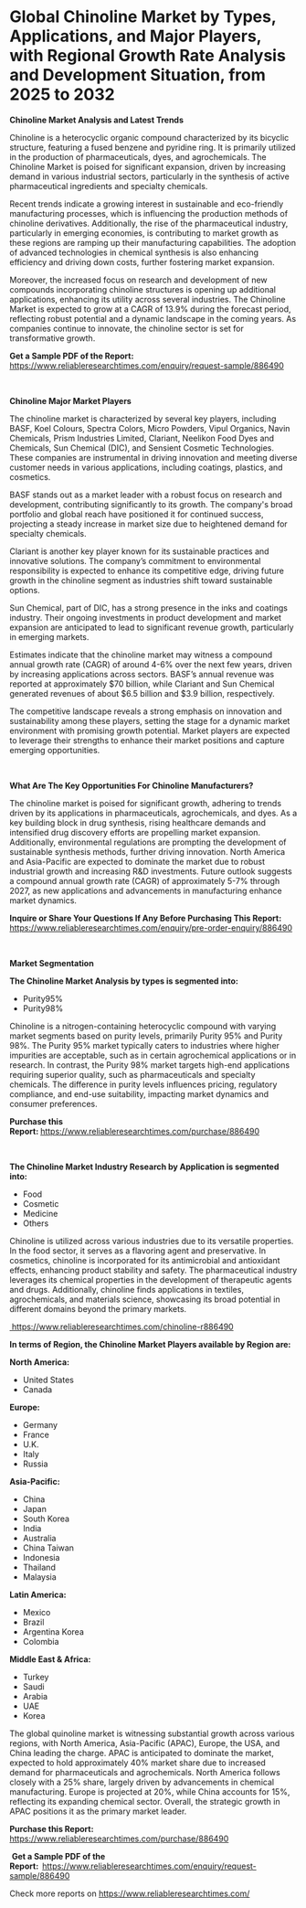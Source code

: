 <p><h1>Global Chinoline Market by Types, Applications, and Major Players, with Regional Growth Rate Analysis and Development Situation, from 2025 to 2032</h1></p><p><strong>Chinoline Market Analysis and Latest Trends</strong></p>
<p><p>Chinoline is a heterocyclic organic compound characterized by its bicyclic structure, featuring a fused benzene and pyridine ring. It is primarily utilized in the production of pharmaceuticals, dyes, and agrochemicals. The Chinoline Market is poised for significant expansion, driven by increasing demand in various industrial sectors, particularly in the synthesis of active pharmaceutical ingredients and specialty chemicals.</p><p>Recent trends indicate a growing interest in sustainable and eco-friendly manufacturing processes, which is influencing the production methods of chinoline derivatives. Additionally, the rise of the pharmaceutical industry, particularly in emerging economies, is contributing to market growth as these regions are ramping up their manufacturing capabilities. The adoption of advanced technologies in chemical synthesis is also enhancing efficiency and driving down costs, further fostering market expansion.</p><p>Moreover, the increased focus on research and development of new compounds incorporating chinoline structures is opening up additional applications, enhancing its utility across several industries. The Chinoline Market is expected to grow at a CAGR of 13.9% during the forecast period, reflecting robust potential and a dynamic landscape in the coming years. As companies continue to innovate, the chinoline sector is set for transformative growth.</p></p>
<p><strong>Get a Sample PDF of the Report:&nbsp;</strong> <a href="https://www.reliableresearchtimes.com/enquiry/request-sample/886490?utm_campaign=2252&utm_medium=2&utm_source=Github&utm_content=ia&utm_term=31032025&utm_id=chinoline">https://www.reliableresearchtimes.com/enquiry/request-sample/886490</a></p>
<p>&nbsp;</p>
<p><strong>Chinoline Major Market Players</strong></p>
<p><p>The chinoline market is characterized by several key players, including BASF, Koel Colours, Spectra Colors, Micro Powders, Vipul Organics, Navin Chemicals, Prism Industries Limited, Clariant, Neelikon Food Dyes and Chemicals, Sun Chemical (DIC), and Sensient Cosmetic Technologies. These companies are instrumental in driving innovation and meeting diverse customer needs in various applications, including coatings, plastics, and cosmetics.</p><p>BASF stands out as a market leader with a robust focus on research and development, contributing significantly to its growth. The company's broad portfolio and global reach have positioned it for continued success, projecting a steady increase in market size due to heightened demand for specialty chemicals.</p><p>Clariant is another key player known for its sustainable practices and innovative solutions. The company’s commitment to environmental responsibility is expected to enhance its competitive edge, driving future growth in the chinoline segment as industries shift toward sustainable options.</p><p>Sun Chemical, part of DIC, has a strong presence in the inks and coatings industry. Their ongoing investments in product development and market expansion are anticipated to lead to significant revenue growth, particularly in emerging markets.</p><p>Estimates indicate that the chinoline market may witness a compound annual growth rate (CAGR) of around 4-6% over the next few years, driven by increasing applications across sectors. BASF’s annual revenue was reported at approximately $70 billion, while Clariant and Sun Chemical generated revenues of about $6.5 billion and $3.9 billion, respectively.</p><p>The competitive landscape reveals a strong emphasis on innovation and sustainability among these players, setting the stage for a dynamic market environment with promising growth potential. Market players are expected to leverage their strengths to enhance their market positions and capture emerging opportunities.</p></p>
<p>&nbsp;</p>
<p><strong>What Are The Key Opportunities For Chinoline Manufacturers?</strong></p>
<p><p>The chinoline market is poised for significant growth, adhering to trends driven by its applications in pharmaceuticals, agrochemicals, and dyes. As a key building block in drug synthesis, rising healthcare demands and intensified drug discovery efforts are propelling market expansion. Additionally, environmental regulations are prompting the development of sustainable synthesis methods, further driving innovation. North America and Asia-Pacific are expected to dominate the market due to robust industrial growth and increasing R&D investments. Future outlook suggests a compound annual growth rate (CAGR) of approximately 5-7% through 2027, as new applications and advancements in manufacturing enhance market dynamics.</p></p>
<p><strong>Inquire or Share Your Questions If Any Before Purchasing This Report:</strong> <a href="https://www.reliableresearchtimes.com/enquiry/pre-order-enquiry/886490?utm_campaign=2252&utm_medium=2&utm_source=Github&utm_content=ia&utm_term=31032025&utm_id=chinoline">https://www.reliableresearchtimes.com/enquiry/pre-order-enquiry/886490</a></p>
<p>&nbsp;</p>
<p><strong>Market Segmentation</strong></p>
<p><strong>The Chinoline Market Analysis by types is segmented into:</strong></p>
<p><ul><li>Purity95%</li><li>Purity98%</li></ul></p>
<p><p>Chinoline is a nitrogen-containing heterocyclic compound with varying market segments based on purity levels, primarily Purity 95% and Purity 98%. The Purity 95% market typically caters to industries where higher impurities are acceptable, such as in certain agrochemical applications or in research. In contrast, the Purity 98% market targets high-end applications requiring superior quality, such as pharmaceuticals and specialty chemicals. The difference in purity levels influences pricing, regulatory compliance, and end-use suitability, impacting market dynamics and consumer preferences.</p></p>
<p><strong>Purchase this Report:&nbsp;</strong><a href="https://www.reliableresearchtimes.com/purchase/886490?utm_campaign=2252&utm_medium=2&utm_source=Github&utm_content=ia&utm_term=31032025&utm_id=chinoline">https://www.reliableresearchtimes.com/purchase/886490</a></p>
<p>&nbsp;</p>
<p><strong>The Chinoline Market Industry Research by Application is segmented into:</strong></p>
<p><ul><li>Food</li><li>Cosmetic</li><li>Medicine</li><li>Others</li></ul></p>
<p><p>Chinoline is utilized across various industries due to its versatile properties. In the food sector, it serves as a flavoring agent and preservative. In cosmetics, chinoline is incorporated for its antimicrobial and antioxidant effects, enhancing product stability and safety. The pharmaceutical industry leverages its chemical properties in the development of therapeutic agents and drugs. Additionally, chinoline finds applications in textiles, agrochemicals, and materials science, showcasing its broad potential in different domains beyond the primary markets.</p></p>
<p><a href="https://www.reliableresearchtimes.com/chinoline-r886490?utm_campaign=2252&utm_medium=2&utm_source=Github&utm_content=ia&utm_term=31032025&utm_id=chinoline">&nbsp;https://www.reliableresearchtimes.com/chinoline-r886490</a></p>
<p><strong>In terms of Region, the Chinoline Market Players available by Region are:</strong></p>
<p>
    <p> <strong> North America: </strong>
        <ul>
            <li>United States</li>
            <li>Canada</li>
        </ul>
        </p> 
    <p> <strong> Europe: </strong>
        <ul>
            <li>Germany</li>
            <li>France</li>
            <li>U.K.</li>
            <li>Italy</li>
            <li>Russia</li>
        </ul>
        </p> 
    <p> <strong> Asia-Pacific: </strong>
        <ul>
            <li>China</li>
            <li>Japan</li>
            <li>South Korea</li>
            <li>India</li>
            <li>Australia</li>
            <li>China Taiwan</li>
            <li>Indonesia</li>
            <li>Thailand</li>
            <li>Malaysia</li>
        </ul>
        </p> 
    <p> <strong> Latin America: </strong>
        <ul>
            <li>Mexico</li>
            <li>Brazil</li>
            <li>Argentina Korea</li>
            <li>Colombia</li>
        </ul>
        </p> 
    <p> <strong> Middle East & Africa: </strong>
        <ul>
            <li>Turkey</li>
            <li>Saudi</li>
            <li>Arabia</li>
            <li>UAE</li>
            <li>Korea</li>
        </ul>
    </p>
    </p>
<p><p>The global quinoline market is witnessing substantial growth across various regions, with North America, Asia-Pacific (APAC), Europe, the USA, and China leading the charge. APAC is anticipated to dominate the market, expected to hold approximately 40% market share due to increased demand for pharmaceuticals and agrochemicals. North America follows closely with a 25% share, largely driven by advancements in chemical manufacturing. Europe is projected at 20%, while China accounts for 15%, reflecting its expanding chemical sector. Overall, the strategic growth in APAC positions it as the primary market leader.</p></p>
<p><strong>Purchase this Report: </strong><a href="https://www.reliableresearchtimes.com/purchase/886490?utm_campaign=2252&utm_medium=2&utm_source=Github&utm_content=ia&utm_term=31032025&utm_id=chinoline">https://www.reliableresearchtimes.com/purchase/886490</a></p>
<p>&nbsp;<strong>Get a Sample PDF of the Report:&nbsp;&nbsp;</strong><a href="https://www.reliableresearchtimes.com/enquiry/request-sample/886490?utm_campaign=2252&utm_medium=2&utm_source=Github&utm_content=ia&utm_term=31032025&utm_id=chinoline">https://www.reliableresearchtimes.com/enquiry/request-sample/886490</a></p>
<p><strong></strong></p>
<p>Check more reports on <a href="https://www.reliableresearchtimes.com/?utm_campaign=2252&utm_medium=2&utm_source=Github&utm_content=ia&utm_term=31032025&utm_id=chinoline">https://www.reliableresearchtimes.com/</a></p>